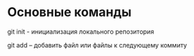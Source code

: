 # Основные команды

git init - инициализация локального репозитория

git add – добавить файл или файлы к следующему коммиту